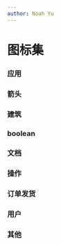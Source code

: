 ```yaml
---
author: Noah Yu
---
```


# 图标集

### 应用

<IconsApp />

### 箭头

<IconsArrow />

### 建筑

<IconsBuilding />

### boolean

<IconsBoolean />

### 文档

<IconsDocument />

### 操作

<IconsOperate />

### 订单发货

<IconsOrder />

### 用户

<IconsUser />

### 其他

<IconsOther />
